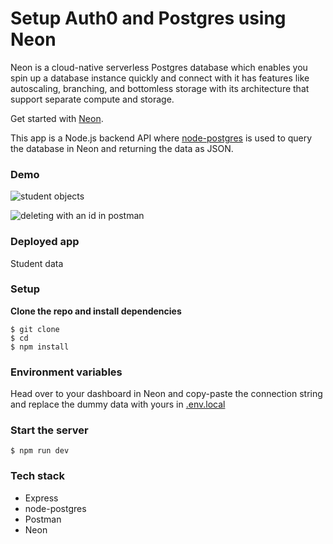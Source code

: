 # Setup Auth0 and Postgres using Neon

Neon is a cloud-native serverless Postgres database which enables you spin up a database instance quickly and connect with it has features like autoscaling, branching, and bottomless storage with its architecture that support separate compute and storage.

Get started with [Neon](https://console.neon.tech/sign_in).

This app is a Node.js backend API where [node-postgres](https://node-postgres.com/) is used to query the database in Neon and returning the data as JSON.

### Demo

![student objects](https://github.com/Terieyenike/SQL-notes/assets/25850598/bed20a09-d6a4-40a3-9829-f13d7386ad1f)

![deleting with an id in postman](https://github.com/Terieyenike/SQL-notes/assets/25850598/85a5cb35-ebfd-48e0-9d9f-8d3794174fdc)

### Deployed app

Student data

### Setup

**Clone the repo and install dependencies**

```
$ git clone
$ cd
$ npm install
```

### Environment variables

Head over to your dashboard in Neon and copy-paste the connection string and replace the dummy data with yours in [.env.local](.env.local)

### Start the server

```
$ npm run dev
```

### Tech stack

- Express
- node-postgres
- Postman
- Neon

